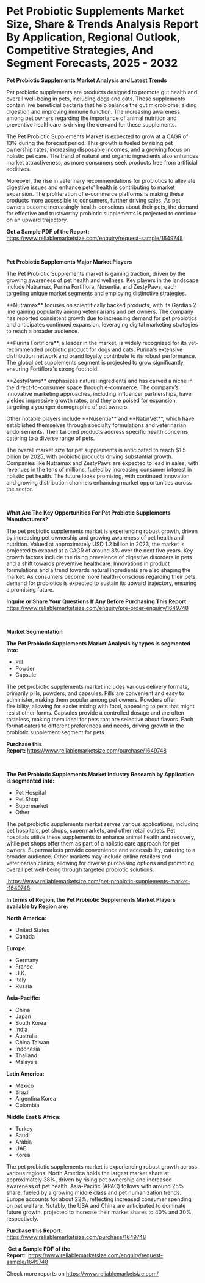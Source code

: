 <p><h1>Pet Probiotic Supplements Market Size, Share & Trends Analysis Report By Application, Regional Outlook, Competitive Strategies, And Segment Forecasts, 2025 - 2032</h1></p><p><strong>Pet Probiotic Supplements Market Analysis and Latest Trends</strong></p>
<p><p>Pet probiotic supplements are products designed to promote gut health and overall well-being in pets, including dogs and cats. These supplements contain live beneficial bacteria that help balance the gut microbiome, aiding digestion and improving immune function. The increasing awareness among pet owners regarding the importance of animal nutrition and preventive healthcare is driving the demand for these supplements.</p><p>The Pet Probiotic Supplements Market is expected to grow at a CAGR of 13% during the forecast period. This growth is fueled by rising pet ownership rates, increasing disposable incomes, and a growing focus on holistic pet care. The trend of natural and organic ingredients also enhances market attractiveness, as more consumers seek products free from artificial additives. </p><p>Moreover, the rise in veterinary recommendations for probiotics to alleviate digestive issues and enhance pets' health is contributing to market expansion. The proliferation of e-commerce platforms is making these products more accessible to consumers, further driving sales. As pet owners become increasingly health-conscious about their pets, the demand for effective and trustworthy probiotic supplements is projected to continue on an upward trajectory.</p></p>
<p><strong>Get a Sample PDF of the Report:&nbsp;</strong> <a href="https://www.reliablemarketsize.com/enquiry/request-sample/1649748?utm_campaign=2337&utm_medium=2&utm_source=Github&utm_content=ia&utm_term=08032025&utm_id=pet-probiotic-supplements">https://www.reliablemarketsize.com/enquiry/request-sample/1649748</a></p>
<p>&nbsp;</p>
<p><strong>Pet Probiotic Supplements Major Market Players</strong></p>
<p><p>The Pet Probiotic Supplements market is gaining traction, driven by the growing awareness of pet health and wellness. Key players in the landscape include Nutramax, Purina Fortiflora, Nusentia, and ZestyPaws, each targeting unique market segments and employing distinctive strategies.</p><p>**Nutramax** focuses on scientifically backed products, with its Gardian 2 line gaining popularity among veterinarians and pet owners. The company has reported consistent growth due to increasing demand for pet probiotics and anticipates continued expansion, leveraging digital marketing strategies to reach a broader audience.</p><p>**Purina Fortiflora**, a leader in the market, is widely recognized for its vet-recommended probiotic product for dogs and cats. Purina's extensive distribution network and brand loyalty contribute to its robust performance. The global pet supplements segment is projected to grow significantly, ensuring Fortiflora's strong foothold.</p><p>**ZestyPaws** emphasizes natural ingredients and has carved a niche in the direct-to-consumer space through e-commerce. The company’s innovative marketing approaches, including influencer partnerships, have yielded impressive growth rates, and they are poised for expansion, targeting a younger demographic of pet owners.</p><p>Other notable players include **Nusentia** and **NaturVet**, which have established themselves through specialty formulations and veterinarian endorsements. Their tailored products address specific health concerns, catering to a diverse range of pets. </p><p>The overall market size for pet supplements is anticipated to reach $1.5 billion by 2025, with probiotic products driving substantial growth. Companies like Nutramax and ZestyPaws are expected to lead in sales, with revenues in the tens of millions, fueled by increasing consumer interest in holistic pet health. The future looks promising, with continued innovation and growing distribution channels enhancing market opportunities across the sector.</p></p>
<p>&nbsp;</p>
<p><strong>What Are The Key Opportunities For Pet Probiotic Supplements Manufacturers?</strong></p>
<p><p>The pet probiotic supplements market is experiencing robust growth, driven by increasing pet ownership and growing awareness of pet health and nutrition. Valued at approximately USD 1.2 billion in 2023, the market is projected to expand at a CAGR of around 8% over the next five years. Key growth factors include the rising prevalence of digestive disorders in pets and a shift towards preventive healthcare. Innovations in product formulations and a trend towards natural ingredients are also shaping the market. As consumers become more health-conscious regarding their pets, demand for probiotics is expected to sustain its upward trajectory, ensuring a promising future.</p></p>
<p><strong>Inquire or Share Your Questions If Any Before Purchasing This Report:</strong> <a href="https://www.reliablemarketsize.com/enquiry/pre-order-enquiry/1649748?utm_campaign=2337&utm_medium=2&utm_source=Github&utm_content=ia&utm_term=08032025&utm_id=pet-probiotic-supplements">https://www.reliablemarketsize.com/enquiry/pre-order-enquiry/1649748</a></p>
<p>&nbsp;</p>
<p><strong>Market Segmentation</strong></p>
<p><strong>The Pet Probiotic Supplements Market Analysis by types is segmented into:</strong></p>
<p><ul><li>Pill</li><li>Powder</li><li>Capsule</li></ul></p>
<p><p>The pet probiotic supplements market includes various delivery formats, primarily pills, powders, and capsules. Pills are convenient and easy to administer, making them popular among pet owners. Powders offer flexibility, allowing for easier mixing with food, appealing to pets that might resist other forms. Capsules provide a controlled dosage and are often tasteless, making them ideal for pets that are selective about flavors. Each format caters to different preferences and needs, driving growth in the probiotic supplement segment for pets.</p></p>
<p><strong>Purchase this Report:&nbsp;</strong><a href="https://www.reliablemarketsize.com/purchase/1649748?utm_campaign=2337&utm_medium=2&utm_source=Github&utm_content=ia&utm_term=08032025&utm_id=pet-probiotic-supplements">https://www.reliablemarketsize.com/purchase/1649748</a></p>
<p>&nbsp;</p>
<p><strong>The Pet Probiotic Supplements Market Industry Research by Application is segmented into:</strong></p>
<p><ul><li>Pet Hospital</li><li>Pet Shop</li><li>Supermarket</li><li>Other</li></ul></p>
<p><p>The pet probiotic supplements market serves various applications, including pet hospitals, pet shops, supermarkets, and other retail outlets. Pet hospitals utilize these supplements to enhance animal health and recovery, while pet shops offer them as part of a holistic care approach for pet owners. Supermarkets provide convenience and accessibility, catering to a broader audience. Other markets may include online retailers and veterinarian clinics, allowing for diverse purchasing options and promoting overall pet well-being through targeted probiotic solutions.</p></p>
<p><a href="https://www.reliablemarketsize.com/pet-probiotic-supplements-market-r1649748?utm_campaign=2337&utm_medium=2&utm_source=Github&utm_content=ia&utm_term=08032025&utm_id=pet-probiotic-supplements">&nbsp;https://www.reliablemarketsize.com/pet-probiotic-supplements-market-r1649748</a></p>
<p><strong>In terms of Region, the Pet Probiotic Supplements Market Players available by Region are:</strong></p>
<p>
    <p> <strong> North America: </strong>
        <ul>
            <li>United States</li>
            <li>Canada</li>
        </ul>
        </p> 
    <p> <strong> Europe: </strong>
        <ul>
            <li>Germany</li>
            <li>France</li>
            <li>U.K.</li>
            <li>Italy</li>
            <li>Russia</li>
        </ul>
        </p> 
    <p> <strong> Asia-Pacific: </strong>
        <ul>
            <li>China</li>
            <li>Japan</li>
            <li>South Korea</li>
            <li>India</li>
            <li>Australia</li>
            <li>China Taiwan</li>
            <li>Indonesia</li>
            <li>Thailand</li>
            <li>Malaysia</li>
        </ul>
        </p> 
    <p> <strong> Latin America: </strong>
        <ul>
            <li>Mexico</li>
            <li>Brazil</li>
            <li>Argentina Korea</li>
            <li>Colombia</li>
        </ul>
        </p> 
    <p> <strong> Middle East & Africa: </strong>
        <ul>
            <li>Turkey</li>
            <li>Saudi</li>
            <li>Arabia</li>
            <li>UAE</li>
            <li>Korea</li>
        </ul>
    </p>
    </p>
<p><p>The pet probiotic supplements market is experiencing robust growth across various regions. North America holds the largest market share at approximately 38%, driven by rising pet ownership and increased awareness of pet health. Asia-Pacific (APAC) follows with around 25% share, fueled by a growing middle class and pet humanization trends. Europe accounts for about 22%, reflecting increased consumer spending on pet welfare. Notably, the USA and China are anticipated to dominate future growth, projected to increase their market shares to 40% and 30%, respectively.</p></p>
<p><strong>Purchase this Report: </strong><a href="https://www.reliablemarketsize.com/purchase/1649748?utm_campaign=2337&utm_medium=2&utm_source=Github&utm_content=ia&utm_term=08032025&utm_id=pet-probiotic-supplements">https://www.reliablemarketsize.com/purchase/1649748</a></p>
<p>&nbsp;<strong>Get a Sample PDF of the Report:&nbsp;&nbsp;</strong><a href="https://www.reliablemarketsize.com/enquiry/request-sample/1649748?utm_campaign=2337&utm_medium=2&utm_source=Github&utm_content=ia&utm_term=08032025&utm_id=pet-probiotic-supplements">https://www.reliablemarketsize.com/enquiry/request-sample/1649748</a></p>
<p><strong></strong></p>
<p>Check more reports on <a href="https://www.reliablemarketsize.com/?utm_campaign=2337&utm_medium=2&utm_source=Github&utm_content=ia&utm_term=08032025&utm_id=pet-probiotic-supplements">https://www.reliablemarketsize.com/</a></p>